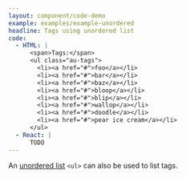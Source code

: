```yaml
---
layout: component/code-demo
example: examples/example-unordered
headline: Tags using unordered list
code:
  - HTML: |
      <span>Tags:</span>
      <ul class="au-tags">
        <li><a href="#">foo</a></li>
        <li><a href="#">bar</a></li>
        <li><a href="#">baz</a></li>
        <li><a href="#">bloop</a></li>
        <li><a href="#">blip</a></li>
        <li><a href="#">wallop</a></li>
        <li><a href="#">doodle</a></li>
        <li><a href="#">pear ice cream</a></li>
      </ul>
  - React: |
      TODO
---
```


An [unordered list](https://developer.mozilla.org/en-US/docs/Web/HTML/Element/ul) `<ul>` can also be used to list tags.
